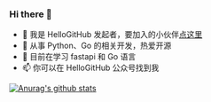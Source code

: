 ### Hi there 👋

- 👯 我是 HelloGitHub 发起者，要加入的小伙伴[点这里](https://github.com/HelloGitHub-Team/wiki)
- 🔭 从事 Python、Go 的相关开发，热爱开源
- 🌱 目前在学习 fastapi 和 Go 语言
- 📫 你可以在 HelloGitHub 公众号找到我

[![Anurag's github stats](https://github-readme-stats.vercel.app/api?username=521xueweihan)](https://github.com/anuraghazra/github-readme-stats)
